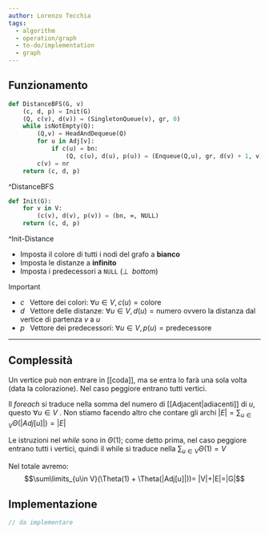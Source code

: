 ```yaml
---
author: Lorenzo Tecchia
tags:
  - algorithm
  - operation/graph
  - to-do/implementation
  - graph
---
```

## Funzionamento
```python
def DistanceBFS(G, v)
	(c, d, p) = Init(G)
	(Q, c(v), d(v)) = (SingletonQueue(v), gr, 0)
	while isNotEmpty(Q):
		(Q,v) = HeadAndDequeue(Q)
		for u in Adj[v]:
			if c(u) = bn:
				(Q, c(u), d(u), p(u)) = (Enqueue(Q,u), gr, d(v) + 1, v)
		c(v) = nr
	return (c, d, p)
```
^DistanceBFS

```python
def Init(G):
	for v in V:
		(c(v), d(v), p(v)) = (bn, ∞, NULL)
	return (c, d, p)
```
^Init-Distance

- Imposta il colore di tutti i nodi del grafo a **bianco**
-  Imposta le distanze a **infinito** 
-  Imposta i predecessori a `NULL` ($\bot\;\; bottom$)

>[!important] 
> - $c\;\;$ Vettore dei colori: $\forall u \in V, c(u)=\text{colore}$
> - $d\;\;$ Vettore delle distanze: $\forall u \in V, d(u)=\text{numero}$ ovvero la distanza dal vertice di partenza $v$ a $u$
> - $p\;\;$ Vettore dei predecessori: $\forall u \in V, p(u)=\text{predecessore}$

---
## Complessità
Un vertice può non entrare in [[coda]], ma se entra lo farà una sola volta (data la colorazione).
Nel caso peggiore entrano tutti vertici.

Il $for each$ si traduce nella somma del numero di [[Adjacent|adiacenti]] di $u$, questo $\forall u \in V$ . Non stiamo facendo altro che contare gli archi $|E|= \sum_{u \in V}\Theta(|Adj[u]|) = |E|$

Le istruzioni nel $while$ sono in $\Theta(1)$; come detto prima, nel caso peggiore entrano tutti i vertici, quindi il while si traduce nella $\sum_{u \in V}\Theta(1) = V$

Nel totale avremo:$$\sum\limits_{u\in V}(\Theta(1) + \Theta(|Adj[u]|))= |V|+|E|=|G|$$
## Implementazione
```C
// da implementare
```
